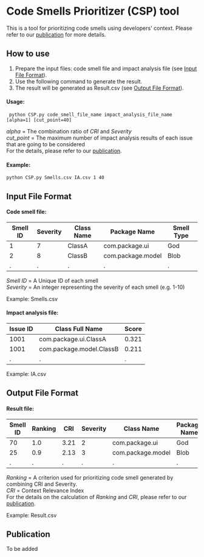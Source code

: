 # Code Smells Prioritizer (CSP) tool #
This is a tool for prioritizing code smells using developers' context. Please refer to our [publication](#publication) for more details.
## How to use
1. Prepare the input files: code smell file and impact analysis file (see [Input File Format](#input-file-format)).
2. Use the following command to generate the result.
3. The result will be generated as Result.csv (see [Output File Format](#output-file-format)).
#### Usage:
```
 python CSP.py code_smell_file_name impact_analysis_file_name [alpha=1] [cut_point=40] 
```
*alpha* = The combination ratio of *CRI* and *Severity*  
*cut_point* = The maximum number of impact analysis results of each issue that are going to be considered  
For the details, please refer to our [publication](#publication).

#### Example:
```
python CSP.py Smells.csv IA.csv 1 40
```

## Input File Format
#### Code smell file:

| Smell ID	| Severity	| Class Name	| Package Name	 | Smell Type |
| --- | ------- |  ---------- |  ----------------- |  --------- | 
| 1  | 7        |  ClassA     |  com.package.ui    |  God       | 
| 2  | 8        |  ClassB     |  com.package.model |  Blob      | 
| .  | .        | .           | .                  | .          |

*Smell ID* = A Unique ID of each smell  
*Severity* = An integer representing the severity of each smell (e.g. 1-10)

Example: Smells.csv

#### Impact analysis file:

| Issue ID  | Class Full Name            | Score |
| --------- | -------------------------- | ----- |
| 1001      | com.package.ui.ClassA      | 0.321 |
| 1001      | com.package.model.ClassB   | 0.211 |
| .         | .                          | .     |

Example: IA.csv

## Output File Format
#### Result file:
| Smell ID |	Ranking	| CRI        	| Severity	| Class Name	       | Package Name |
| -------- | ------- |  ---------- |  ------- |  ---------------- | ------------ |
| 70       | 1.0     |  3.21       |  2       | com.package.ui    |  God         | 
| 25       | 0.9     |  2.13       |  3       | com.package.model |  Blob        | 
| .        | .       | .           | .        | .                 | .            |

*Ranking* = A criterion used for prioritizing code smell generated by combining CRI and Severity.  
*CRI* = Context Relevance Index  
For the details on the calculation of *Ranking* and *CRI*, please refer to our [publication](#publication).

Example: Result.csv
## Publication
To be added
